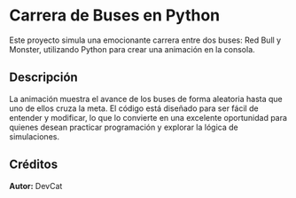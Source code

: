 # Carrera de Buses en Python

Este proyecto simula una emocionante carrera entre dos buses: Red Bull y Monster, utilizando Python para crear una animación en la consola.

## Descripción
La animación muestra el avance de los buses de forma aleatoria hasta que uno de ellos cruza la meta. El código está diseñado para ser fácil de entender y modificar, lo que lo convierte en una excelente oportunidad para quienes desean practicar programación y explorar la lógica de simulaciones.

## Créditos
**Autor:** DevCat
